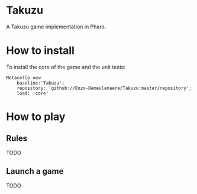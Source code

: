 # Takuzu 
A Takuzu game implementation in Pharo.

# How to install

To install the core of the game and the unit tests:
```
Metacello new
    baseline:'Takuzu';
    repository: 'github://Enzo-Demeulenaere/Takuzu:master/repository';
    load: 'core'
```

# How to play 

## Rules 

TODO

## Launch a game

TODO
